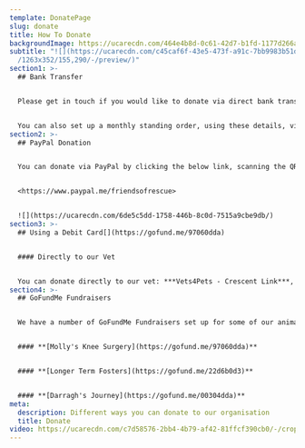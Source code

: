 ```yaml
---
template: DonatePage
slug: donate
title: How To Donate
backgroundImage: https://ucarecdn.com/464e4b8d-0c61-42d7-b1fd-1177d266a7e5/-/crop/442x212/621,124/-/preview/
subtitle: "![](https://ucarecdn.com/c45caf6f-43e5-473f-a91c-7bb9983b51d8/-/crop\
  /1263x352/155,290/-/preview/)"
section1: >-
  ## Bank Transfer


  Please get in touch if you would like to donate via direct bank transfer and we can provide you with our details.


  You can also set up a monthly standing order, using these details, via your online banking.
section2: >-
  ## PayPal Donation


  You can donate via PayPal by clicking the below link, scanning the QR code or searching for us on PayPal using our email address : ***friendsofrescueni@gmail.com***


  <https://www.paypal.me/friendsofrescue>


  ![](https://ucarecdn.com/6de5c5dd-1758-446b-8c0d-7515a9cbe9db/)
section3: >-
  ## Using a Debit Card[](https://gofund.me/97060dda)


  #### Directly to our Vet


  You can donate directly to our vet: ***Vets4Pets - Crescent Link***, in person or via phone **028 7131 4420**
section4: >-
  ## GoFundMe Fundraisers


  We have a number of GoFundMe Fundraisers set up for some of our animals. Our active fundraisers can be found below:


  #### **[Molly's Knee Surgery](https://gofund.me/97060dda)**


  #### **[Longer Term Fosters](https://gofund.me/22d6b0d3)**


  #### **[Darragh's Journey](https://gofund.me/00304dda)**
meta:
  description: Different ways you can donate to our organisation
  title: Donate
video: https://ucarecdn.com/c7d58576-2bb4-4b79-af42-81ffcf390cb0/-/crop/528x357/0,170/-/preview/
---
```

